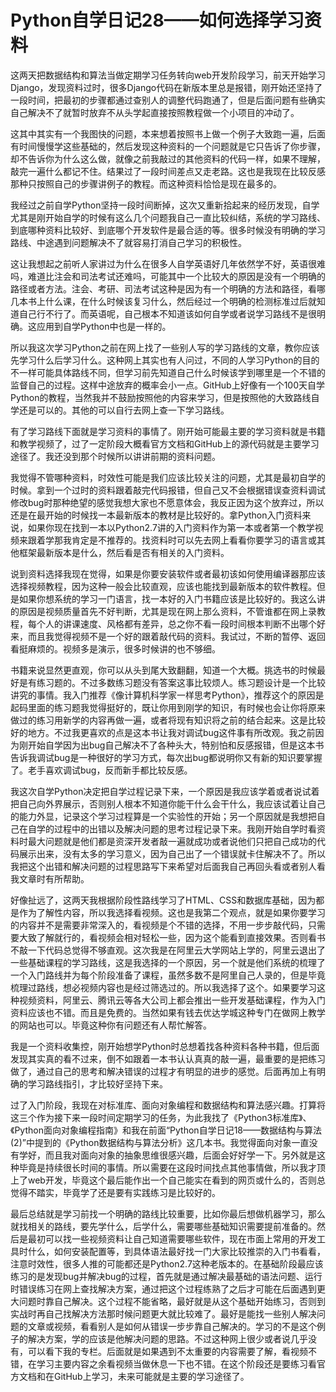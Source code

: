 # Python自学日记28——如何选择学习资料

这两天把数据结构和算法当做定期学习任务转向web开发阶段学习，前天开始学习Django，发现资料过时，很多Django代码在新版本里总是报错，刚开始还坚持了一段时间，把最初的步骤都通过查别人的调整代码跑通了，但是后面问题有些确实自己解决不了就暂时放弃不从头学起直接按照教程做一个小项目的冲动了。

这其中其实有一个我图快的问题，本来想着按照书上做一个例子大致跑一遍，后面有时间慢慢学这些基础的，然后发现这种资料的一个问题就是它只告诉了你步骤，却不告诉你为什么这么做，就像之前我敲过的其他资料的代码一样，如果不理解，敲完一遍什么都记不住。结果过了一段时间差点又走老路。这也是我现在比较反感那种只按照自己的步骤讲例子的教程。而这种资料恰恰是现在最多的。

我经过之前自学Python坚持一段时间断掉，这次又重新拾起来的经历发现，自学尤其是刚开始自学的时候有这么几个问题我自己一直比较纠结，系统的学习路线、到底哪种资料比较好、到底哪个开发软件是最合适的等。很多时候没有明确的学习路线、中途遇到问题解决不了就容易打消自己学习的积极性。

这让我想起之前听人家讲过为什么在很多人自学英语好几年依然学不好，英语很难吗，难道比注会和司法考试还难吗，可能其中一个比较大的原因是没有一个明确的路径或者方法。注会、考研、司法考试这种是因为有一个明确的方法和路径，看哪几本书上什么课，在什么时候该复习什么，然后经过一个明确的检测标准过后就知道自己行不行了。而英语呢，自己根本不知道该如何自学或者说学习路线不是很明确。这应用到自学Python中也是一样的。

所以我这次学习Python之前在网上找了一些别人写的学习路线的文章，教你应该先学习什么后学习什么。这种网上其实也有人问过，不同的人学习Python的目的不一样可能具体路线不同，但学习前先知道自己什么时候该学到哪里是一个不错的监督自己的过程。这样中途放弃的概率会小一点。GitHub上好像有一个100天自学Python的教程，当然我并不鼓励按照他的内容来学习，但是按照他的大致路线自学还是可以的。其他的可以自行去网上查一下学习路线。

有了学习路线下面就是学习资料的事情了。刚开始可能最主要的学习资料就是书籍和教学视频了，过了一定阶段大概看官方文档和GitHub上的源代码就是主要学习途径了。我还没到那个时候所以讲讲前期的资料问题。

我觉得不管哪种资料，时效性可能是我们应该比较关注的问题，尤其是最初自学的时候。拿到一个过时的资料跟着敲完代码报错，但自己又不会根据错误查资料调试修改bug时那种绝望的感觉我想大家也不愿意体会，我反正因为这个放弃过，所以还是在最开始的时候找一本最新版本的教材是比较好的。拿Python入门资料来说，如果你现在找到一本以Python2.7讲的入门资料作为第一本或者第一个教学视频来跟着学那我肯定是不推荐的。找资料时可以先去网上看看你要学习的语言或其他框架最新版本是什么，然后看是否有相关的入门资料。

说到资料选择我现在觉得，如果是你要安装软件或者最初该如何使用编译器那应该选择视频教程，因为这种一般会比较直观，应该也能找到最新版本的软件教程。但是如果你想系统的学习一门语言，找一本好的入门书籍应该是比较好的。我这么讲的原因是视频质量首先不好判断，尤其是现在网上那么资料，不管谁都在网上录教程，每个人的讲课速度、风格都有差异，总之你不看一段时间根本判断不出哪个好来，而且我觉得视频不是一个好的跟着敲代码的资料。我试过，不断的暂停、返回看挺麻烦的。视频多是演示，很多时候讲的也不够细。

书籍来说显然更直观，你可以从头到尾大致翻翻，知道一个大概。挑选书的时候最好是有练习题的。不过多数练习题没有答案这事比较烦人。练习题设计是一个比较讲究的事情。我入门推荐《像计算机科学家一样思考Python》，推荐这个的原因是起码里面的练习题我觉得挺好的，既让你用到刚学的知识，有时候也会让你将原来做过的练习用新学的内容再做一遍，或者将现有知识将之前的结合起来。这是比较好的地方。不过我更喜欢的点是这本书让我对调试bug这件事有所改观。我之前因为刚开始自学因为出bug自己解决不了各种头大，特别怕和反感报错，但是这本书告诉我调试bug是一种很好的学习方式，每次出bug都说明你又有新的知识要掌握了。老手喜欢调试bug，反而新手都比较反感。

我这次自学Python决定把自学过程记录下来，一个原因是我应该学着或者说试着把自己向外界展示，否则别人根本不知道你能干什么会干什么，我应该试着让自己的能力外显，记录这个学习过程算是一个实验性的开始；另一个原因就是我想把自己在自学的过程中的出错以及解决问题的思考过程记录下来。我刚开始自学时看资料时最大问题就是他们都是资深开发者敲一遍就成功或者说他们只把自己成功的代码展示出来，没有太多的学习意义，因为自己出了一个错误就卡住解决不了。所以我把这个出错和解决问题的过程思路写下来希望对后面我自己再回头看或者别人看我文章时有所帮助。

好像扯远了，这两天我根据阶段性路线学习了HTML、CSS和数据库基础，因为都是作为了解性内容，所以我选择看视频。这也是我第二个观点，就是如果你要学习的内容并不是需要非常深入的，看视频是个不错的选择，不用一步步敲代码，只需要大致了解就行的，看视频会相对轻松一些，因为这个能看到直接效果。否则看书不敲一下代码总觉得不够直观。这次我是在阿里云大学网站上学的，阿里云退出了一些基础课程的学习路线，这是我选择的一个原因，另一个就是他们系统的梳理了一个入门路线并为每个阶段准备了课程，虽然多数不是阿里自己人录的，但是毕竟梳理过路线，想必视频内容也是经过筛选过的。所以我选择了这个。如果要学习这种视频资料，阿里云、腾讯云等各大公司上都会推出一些开发基础课程，作为入门资料应该也不错。而且是免费的。当然如果有钱去优达学城这种专门在做网上教学的网站也可以。毕竟这种你有问题还有人帮忙解答。

我是一个资料收集控，刚开始想学Python时总想着找各种资料各种书籍，但后面发现其实真的看不过来，倒不如跟着一本书认认真真的敲一遍，最重要的是把练习做了，通过自己的思考和解决错误的过程才有明显的进步的感觉。后面再加上有明确的学习路线指引，才比较好坚持下来。

过了入门阶段，我现在对标准库、面向对象编程和数据结构和算法感兴趣。打算将这三个作为接下来一段时间定期学习的任务，为此我找了《Python3标准库》、《Python面向对象编程指南》和我在前面“Python自学日记18——数据结构与算法(2)”中提到的《Python数据结构与算法分析》这几本书。我觉得面向对象一直没有学好，而且我对面向对象的抽象思维很感兴趣，后面会好好学一下。另外就是这种毕竟是持续很长时间的事情。所以需要在这段时间找点其他事情做，所以我才顶上了web开发，毕竟这个最后能作出一个自己能实在看到的网页或什么的，否则总觉得不踏实，毕竟学了还是要有实践练习是比较好的。

最后总结就是学习前找一个明确的路线比较重要，比如你最后想做机器学习，那么就找相关的路线，要先学什么，后学什么，需要哪些基础知识需要提前准备的。然后是最初可以找一些视频资料让自己知道需要哪些软件，现在市面上常用的开发工具时什么，如何安装配置等，到具体语法最好找一门大家比较推崇的入门书看看，注意时效性，很多人推的可能都还是Python2.7这种老版本的。在基础阶段最应该练习的是发现bug并解决bug的过程，首先就是通过解决最基础的语法问题、运行时错误练习在网上查找解决方案，通过把这个过程练熟了之后才可能在后面遇到更大问题时靠自己解决。这个过程不能省略，最好就是从这个基础开始练习，否则到实战时再自己找解决方法那时候问题更大就比较难了。最好是能找一些别人解决问题的文章或视频，看看别人是如何从错误一步步靠自己解决的。学习的不是这个例子的解决方案，学的应该是他解决问题的思路。不过这种网上很少或者说几乎没有，可以看下我的专栏。后面就是如果遇到不太重要的内容需要了解，看视频不错，在学习主要内容之余看视频当做休息一下也不错。在这个阶段还是要练习看官方文档和在GitHub上学习，未来可能就是主要的学习途径了。